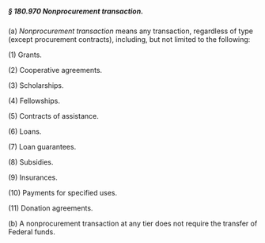 ##### § 180.970 Nonprocurement transaction. #####

(a) *Nonprocurement transaction* means any transaction, regardless of type (except procurement contracts), including, but not limited to the following:

(1) Grants.

(2) Cooperative agreements.

(3) Scholarships.

(4) Fellowships.

(5) Contracts of assistance.

(6) Loans.

(7) Loan guarantees.

(8) Subsidies.

(9) Insurances.

(10) Payments for specified uses.

(11) Donation agreements.

(b) A nonprocurement transaction at any tier does not require the transfer of Federal funds.